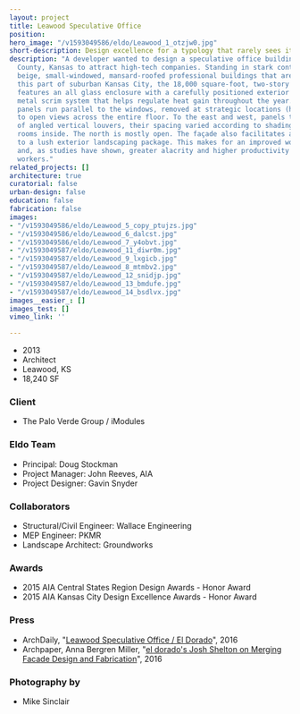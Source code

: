 ```yaml
---
layout: project
title: Leawood Speculative Office
position: 
hero_image: "/v1593049586/eldo/Leawood_1_otzjw0.jpg"
short-description: Design excellence for a typology that rarely sees it
description: "A developer wanted to design a speculative office building in Johnson
  County, Kansas to attract high-tech companies. Standing in stark contrast to the
  beige, small-windowed, mansard-roofed professional buildings that are the norm in
  this part of suburban Kansas City, the 18,000 square-foot, two-story office building
  features an all glass enclosure with a carefully positioned exterior perforated
  metal scrim system that helps regulate heat gain throughout the year. \nTo the south,
  panels run parallel to the windows, removed at strategic locations (hallways, doorways)
  to open views across the entire floor. To the east and west, panels take the form
  of angled vertical louvers, their spacing varied according to shading needs of the
  rooms inside. The north is mostly open. The façade also facilitates a visual connection
  to a lush exterior landscaping package. This makes for an improved work environment
  and, as studies have shown, greater alacrity and higher productivity among office
  workers."
related_projects: []
architecture: true
curatorial: false
urban-design: false
education: false
fabrication: false
images:
- "/v1593049586/eldo/Leawood_5_copy_ptujzs.jpg"
- "/v1593049586/eldo/Leawood_6_dalcst.jpg"
- "/v1593049586/eldo/Leawood_7_y4obvt.jpg"
- "/v1593049587/eldo/Leawood_11_diwr0m.jpg"
- "/v1593049587/eldo/Leawood_9_lxgicb.jpg"
- "/v1593049587/eldo/Leawood_8_mtmbv2.jpg"
- "/v1593049587/eldo/Leawood_12_snidjp.jpg"
- "/v1593049587/eldo/Leawood_13_bmdufe.jpg"
- "/v1593049587/eldo/Leawood_14_bsdlvx.jpg"
images__easier_: []
images_test: []
vimeo_link: ''

---
```

* 2013
* Architect
* Leawood, KS
* 18,240 SF

### Client

* The Palo Verde Group / iModules

### Eldo Team

* Principal: Doug Stockman
* Project Manager: John Reeves, AIA
* Project Designer: Gavin Snyder

### Collaborators

* Structural/Civil Engineer: Wallace Engineering
* MEP Engineer: PKMR
* Landscape Architect: Groundworks

### Awards

* 2015 AIA Central States Region Design Awards - Honor Award
* 2015 AIA Kansas City Design Excellence Awards - Honor Award

### Press

* ArchDaily, "[Leawood Speculative Office / El Dorado](https://www.archdaily.com/785670/leawood-speculative-office-el-dorado?platform=hootsuite)", 2016
* Archpaper, Anna Bergren Miller, "[el dorado's Josh Shelton on Merging Facade Design and Fabrication](https://archpaper.com/2016/07/el-dorado-josh-shelton-facade-design-fabrication/)", 2016

### Photography by

* Mike Sinclair